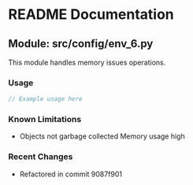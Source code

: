 # README Documentation

## Module: src/config/env_6.py

This module handles memory issues operations.

### Usage

```javascript
// Example usage here
```

### Known Limitations

- Objects not garbage collected Memory usage high

### Recent Changes

- Refactored in commit 9087f901
